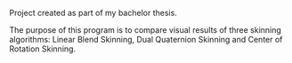 Project created as part of my bachelor thesis.

The purpose of this program is to compare visual results of three skinning algorithms: Linear Blend Skinning, Dual Quaternion Skinning and Center of Rotation Skinning.

